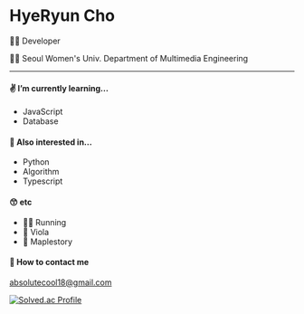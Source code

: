 # HyeRyun Cho

👩‍💻 Developer

👩‍🎓 Seoul Women's Univ. Department of Multimedia Engineering

---

#### ✌️ I’m currently learning...
 - JavaScript
 - Database
 
#### 👀 Also interested in...
- Python
- Algorithm
- Typescript

#### 😙 etc
- 🏃‍♀️ Running
- 🎻 Viola
- 🍁 Maplestory

#### 📧 How to contact me  
absolutecool18@gmail.com

[![Solved.ac Profile](http://mazassumnida.wtf/api/v2/generate_badge?boj=batsy_22)](https://solved.ac/batsy_22/)
